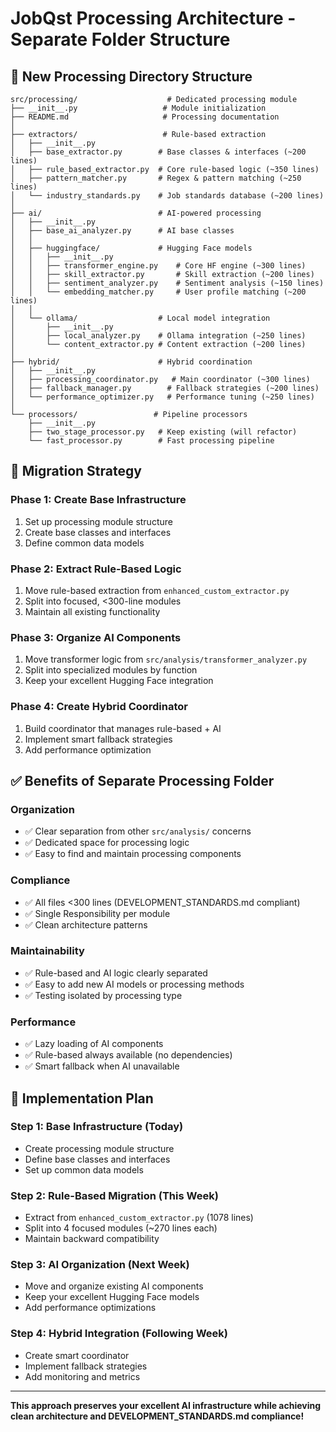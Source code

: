 # JobQst Processing Architecture - Separate Folder Structure

## 📁 **New Processing Directory Structure**

```
src/processing/                    # Dedicated processing module
├── __init__.py                   # Module initialization
├── README.md                     # Processing documentation
│
├── extractors/                   # Rule-based extraction
│   ├── __init__.py
│   ├── base_extractor.py        # Base classes & interfaces (~200 lines)
│   ├── rule_based_extractor.py  # Core rule-based logic (~350 lines)
│   ├── pattern_matcher.py       # Regex & pattern matching (~250 lines)
│   └── industry_standards.py    # Job standards database (~200 lines)
│
├── ai/                          # AI-powered processing
│   ├── __init__.py
│   ├── base_ai_analyzer.py      # AI base classes
│   │
│   ├── huggingface/             # Hugging Face models
│   │   ├── __init__.py
│   │   ├── transformer_engine.py    # Core HF engine (~300 lines)
│   │   ├── skill_extractor.py       # Skill extraction (~200 lines)
│   │   ├── sentiment_analyzer.py    # Sentiment analysis (~150 lines)
│   │   └── embedding_matcher.py     # User profile matching (~200 lines)
│   │
│   └── ollama/                  # Local model integration
│       ├── __init__.py
│       ├── local_analyzer.py    # Ollama integration (~250 lines)
│       └── content_extractor.py # Content extraction (~200 lines)
│
├── hybrid/                      # Hybrid coordination
│   ├── __init__.py
│   ├── processing_coordinator.py   # Main coordinator (~300 lines)
│   ├── fallback_manager.py        # Fallback strategies (~200 lines)
│   └── performance_optimizer.py   # Performance tuning (~250 lines)
│
└── processors/                 # Pipeline processors
    ├── __init__.py
    ├── two_stage_processor.py   # Keep existing (will refactor)
    └── fast_processor.py        # Fast processing pipeline
```

## 🎯 **Migration Strategy**

### **Phase 1: Create Base Infrastructure**
1. Set up processing module structure
2. Create base classes and interfaces
3. Define common data models

### **Phase 2: Extract Rule-Based Logic**
1. Move rule-based extraction from `enhanced_custom_extractor.py`
2. Split into focused, <300-line modules
3. Maintain all existing functionality

### **Phase 3: Organize AI Components**
1. Move transformer logic from `src/analysis/transformer_analyzer.py`
2. Split into specialized modules by function
3. Keep your excellent Hugging Face integration

### **Phase 4: Create Hybrid Coordinator**
1. Build coordinator that manages rule-based + AI
2. Implement smart fallback strategies
3. Add performance optimization

## ✅ **Benefits of Separate Processing Folder**

### **Organization**
- ✅ Clear separation from other `src/analysis/` concerns
- ✅ Dedicated space for processing logic
- ✅ Easy to find and maintain processing components

### **Compliance**
- ✅ All files <300 lines (DEVELOPMENT_STANDARDS.md compliant)
- ✅ Single Responsibility per module
- ✅ Clean architecture patterns

### **Maintainability**
- ✅ Rule-based and AI logic clearly separated
- ✅ Easy to add new AI models or processing methods
- ✅ Testing isolated by processing type

### **Performance**
- ✅ Lazy loading of AI components
- ✅ Rule-based always available (no dependencies)
- ✅ Smart fallback when AI unavailable

## 🚀 **Implementation Plan**

### **Step 1: Base Infrastructure** (Today)
- Create processing module structure
- Define base classes and interfaces
- Set up common data models

### **Step 2: Rule-Based Migration** (This Week)
- Extract from `enhanced_custom_extractor.py` (1078 lines)
- Split into 4 focused modules (~270 lines each)
- Maintain backward compatibility

### **Step 3: AI Organization** (Next Week)
- Move and organize existing AI components
- Keep your excellent Hugging Face models
- Add performance optimizations

### **Step 4: Hybrid Integration** (Following Week)
- Create smart coordinator
- Implement fallback strategies
- Add monitoring and metrics

---

**This approach preserves your excellent AI infrastructure while achieving clean architecture and DEVELOPMENT_STANDARDS.md compliance!**
